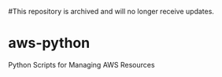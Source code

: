 #This repository is archived and will no longer receive updates.

# aws-python
Python Scripts for Managing AWS Resources
